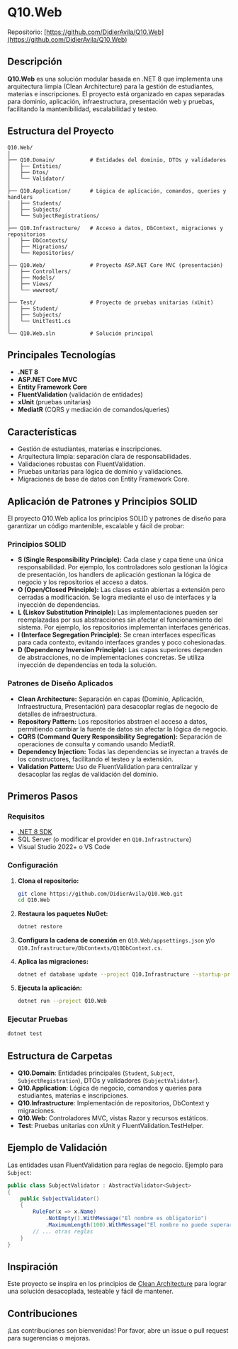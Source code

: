 # Q10.Web

Repositorio: [https://github.com/DidierAvila/Q10.Web](https://github.com/DidierAvila/Q10.Web)

## Descripción

**Q10.Web** es una solución modular basada en .NET 8 que implementa una arquitectura limpia (Clean Architecture) para la gestión de estudiantes, materias e inscripciones. El proyecto está organizado en capas separadas para dominio, aplicación, infraestructura, presentación web y pruebas, facilitando la mantenibilidad, escalabilidad y testeo.

## Estructura del Proyecto

```
Q10.Web/
│
├── Q10.Domain/           # Entidades del dominio, DTOs y validadores
│   ├── Entities/
│   ├── Dtos/
│   └── Validator/
│
├── Q10.Application/      # Lógica de aplicación, comandos, queries y handlers
│   ├── Students/
│   ├── Subjects/
│   └── SubjectRegistrations/
│
├── Q10.Infrastructure/   # Acceso a datos, DbContext, migraciones y repositorios
│   ├── DbContexts/
│   ├── Migrations/
│   └── Repositories/
│
├── Q10.Web/              # Proyecto ASP.NET Core MVC (presentación)
│   ├── Controllers/
│   ├── Models/
│   ├── Views/
│   └── wwwroot/
│
├── Test/                 # Proyecto de pruebas unitarias (xUnit)
│   ├── Student/
│   ├── Subjects/
│   └── UnitTest1.cs
│
└── Q10.Web.sln           # Solución principal
```

## Principales Tecnologías

- **.NET 8**
- **ASP.NET Core MVC**
- **Entity Framework Core**
- **FluentValidation** (validación de entidades)
- **xUnit** (pruebas unitarias)
- **MediatR** (CQRS y mediación de comandos/queries)

## Características

- Gestión de estudiantes, materias e inscripciones.
- Arquitectura limpia: separación clara de responsabilidades.
- Validaciones robustas con FluentValidation.
- Pruebas unitarias para lógica de dominio y validaciones.
- Migraciones de base de datos con Entity Framework Core.

## Aplicación de Patrones y Principios SOLID

El proyecto Q10.Web aplica los principios SOLID y patrones de diseño para garantizar un código mantenible, escalable y fácil de probar:

### Principios SOLID
- **S (Single Responsibility Principle):** Cada clase y capa tiene una única responsabilidad. Por ejemplo, los controladores solo gestionan la lógica de presentación, los handlers de aplicación gestionan la lógica de negocio y los repositorios el acceso a datos.
- **O (Open/Closed Principle):** Las clases están abiertas a extensión pero cerradas a modificación. Se logra mediante el uso de interfaces y la inyección de dependencias.
- **L (Liskov Substitution Principle):** Las implementaciones pueden ser reemplazadas por sus abstracciones sin afectar el funcionamiento del sistema. Por ejemplo, los repositorios implementan interfaces genéricas.
- **I (Interface Segregation Principle):** Se crean interfaces específicas para cada contexto, evitando interfaces grandes y poco cohesionadas.
- **D (Dependency Inversion Principle):** Las capas superiores dependen de abstracciones, no de implementaciones concretas. Se utiliza inyección de dependencias en toda la solución.

### Patrones de Diseño Aplicados
- **Clean Architecture:** Separación en capas (Dominio, Aplicación, Infraestructura, Presentación) para desacoplar reglas de negocio de detalles de infraestructura.
- **Repository Pattern:** Los repositorios abstraen el acceso a datos, permitiendo cambiar la fuente de datos sin afectar la lógica de negocio.
- **CQRS (Command Query Responsibility Segregation):** Separación de operaciones de consulta y comando usando MediatR.
- **Dependency Injection:** Todas las dependencias se inyectan a través de los constructores, facilitando el testeo y la extensión.
- **Validation Pattern:** Uso de FluentValidation para centralizar y desacoplar las reglas de validación del dominio.

## Primeros Pasos

### Requisitos

- [.NET 8 SDK](https://dotnet.microsoft.com/download)
- SQL Server (o modificar el provider en `Q10.Infrastructure`)
- Visual Studio 2022+ o VS Code

### Configuración

1. **Clona el repositorio:**
   ```bash
   git clone https://github.com/DidierAvila/Q10.Web.git
   cd Q10.Web
   ```

2. **Restaura los paquetes NuGet:**
   ```bash
   dotnet restore
   ```

3. **Configura la cadena de conexión** en `Q10.Web/appsettings.json` y/o `Q10.Infrastructure/DbContexts/Q10DbContext.cs`.

4. **Aplica las migraciones:**
   ```bash
   dotnet ef database update --project Q10.Infrastructure --startup-project Q10.Web
   ```

5. **Ejecuta la aplicación:**
   ```bash
   dotnet run --project Q10.Web
   ```

### Ejecutar Pruebas

```bash
dotnet test
```

## Estructura de Carpetas

- **Q10.Domain**: Entidades principales (`Student`, `Subject`, `SubjectRegistration`), DTOs y validadores (`SubjectValidator`).
- **Q10.Application**: Lógica de negocio, comandos y queries para estudiantes, materias e inscripciones.
- **Q10.Infrastructure**: Implementación de repositorios, DbContext y migraciones.
- **Q10.Web**: Controladores MVC, vistas Razor y recursos estáticos.
- **Test**: Pruebas unitarias con xUnit y FluentValidation.TestHelper.

## Ejemplo de Validación

Las entidades usan FluentValidation para reglas de negocio. Ejemplo para `Subject`:

```csharp
public class SubjectValidator : AbstractValidator<Subject>
{
    public SubjectValidator()
    {
        RuleFor(x => x.Name)
            .NotEmpty().WithMessage("El nombre es obligatorio")
            .MaximumLength(100).WithMessage("El nombre no puede superar los 100 caracteres");
        // ... otras reglas
    }
}
```

## Inspiración

Este proyecto se inspira en los principios de [Clean Architecture](https://github.com/jasontaylordev/CleanArchitecture/blob/main/README.md) para lograr una solución desacoplada, testeable y fácil de mantener.

## Contribuciones

¡Las contribuciones son bienvenidas! Por favor, abre un issue o pull request para sugerencias o mejoras. 